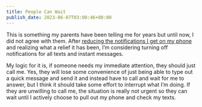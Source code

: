 ```yaml
---
title: People Can Wait
publish_date: 2023-06-07T03:00:46+00:00
---
```


This is something my parents have been telling me for years but until now, I did not agree with them. After [reducing the notifications I get on my phone](https://lukebouch.com/posts/reducing-notifications) and realizing what a relief it has been, I’m considering turning off notifications for all texts and instant messages.

My logic for it is, if someone needs my immediate attention, they should just call me. Yes, they will lose some convenience of just being able to type out a quick message and send it and instead have to call and wait for me to answer, but I think it should take some effort to interrupt what I’m doing. If they are unwilling to call me, the situation is really not urgent so they can wait until I actively choose to pull out my phone and check my texts.
